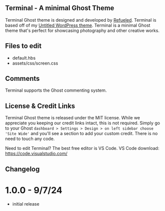 ## Terminal - A minimal Ghost Theme

Terminal Ghost theme is designed and developed by [Refueled](https://refueled.net). Terminal is based off of my [Untitled WordPress theme](https://wordpress.org/themes/untitled/). Terminal is a minimal Ghost theme that's perfect for showcasing photography and other creative works.

## Files to edit
 * default.hbs
 * assets/css/screen.css

## Comments

Terminal supports the Ghost commenting system.

## License & Credit Links
Terminal Ghost theme is released under the MIT license. While we appreciate you keeping our credit links intact, this is not required. Simply go to your Ghost `dashboard > Settings > Design > on left sidebar choose 'Site Wide'` and you'll see a section to add your custom credit. There is no need to touch any code.

Need to edit Terminal? The best free editor is VS Code. VS Code download:
https://code.visualstudio.com/

## Changelog
# 1.0.0 - 9/7/24
* initial release

